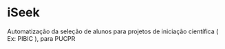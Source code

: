 # iSeek
Automatização da seleção de alunos para projetos de iniciação científica ( Ex: PIBIC ), para PUCPR
